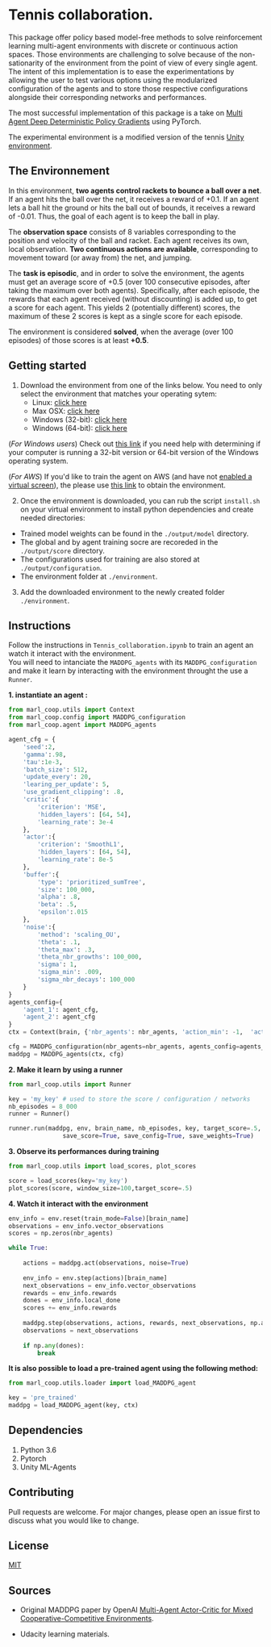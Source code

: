 # Tennis collaboration.

This package offer policy based model-free methods to solve reinforcement learning  multi-agent environments with discrete or continuous action spaces.
Those environments are challenging to solve because of the non-sationarity of the environment from the point of view of every single agent.  
The intent of this implementation is to ease the experimentations by allowing the user to test various options using the modularized configuration of the agents and to store those respective configurations alongside their corresponding networks and performances.

The most successful implementation of this package is a take on [Multi Agent Deep Deterministic Policy Gradients](https://arxiv.org/abs/1706.02275) using PyTorch.

The experimental environment is a modified version of the tennis [Unity environment](https://github.com/Unity-Technologies/ml-agents/blob/main/docs/Learning-Environment-Examples.md#tennis).

## The Environnement

In this environment, **two agents control rackets to bounce a ball over a net**. If an agent hits the ball over the net, it receives a reward of +0.1. If an agent lets a ball hit the ground or hits the ball out of bounds, it receives a reward of -0.01. Thus, the goal of each agent is to keep the ball in play.

The **observation space** consists of 8 variables corresponding to the position and velocity of the ball and racket. Each agent receives its own, local observation. **Two continuous actions are available**, corresponding to movement toward (or away from) the net, and jumping.

The **task is episodic**, and in order to solve the environment, the agents must get an average score of +0.5 (over 100 consecutive episodes, after taking the maximum over both agents). Specifically, after each episode, the rewards that each agent received (without discounting) is added up, to get a score for each agent. This yields 2 (potentially different) scores, the maximum of these 2 scores is kept as a single score for each episode.

The environment is considered **solved**, when the average (over 100 episodes) of those scores is at least **+0.5**.

## Getting started

1. Download the environment from one of the links below. You need to only select the environment that matches your operating sytem: 
   - Linux: [click here](https://s3-us-west-1.amazonaws.com/udacity-drlnd/P3/Tennis/Tennis_Linux.zip)
   - Max OSX: [click here](https://s3-us-west-1.amazonaws.com/udacity-drlnd/P3/Tennis/Tennis.app.zip)
   - Windows (32-bit): [click here](https://s3-us-west-1.amazonaws.com/udacity-drlnd/P3/Tennis/Tennis_Windows_x86.zip)
   - Windows (64-bit): [click here](https://s3-us-west-1.amazonaws.com/udacity-drlnd/P3/Tennis/Tennis_Windows_x86_64.zip)
    
 (*For Windows users*) Check out [this link](https://support.microsoft.com/en-us/help/827218/how-to-determine-whether-a-computer-is-running-a-32-bit-version-or-64) if you need help with determining if your computer is running a 32-bit version or 64-bit version of the Windows operating system.
 
 (*For AWS*) If you'd like to train the agent on AWS (and have not [enabled a virtual screen](https://github.com/Unity-Technologies/ml-agents/blob/master/docs/Training-on-Amazon-Web-Service.md)), the please use [this link](https://s3-us-west-1.amazonaws.com/udacity-drlnd/P1/Banana/Banana_Linux_NoVis.zip) to obtain the environment.

2. Once the environment is downloaded, you can rub the script `install.sh` on your virtual environment to install python dependencies and create needed directories:
- Trained model weights can be found in the `./output/model` directory.
- The global and by agent training socre are recoreded in the `./output/score` directory.
- The configurations used for training are also stored at `./output/configuration`.
- The environment folder at `./environment`.

3. Add the downloaded environment to the newly created folder `./environment`.

## Instructions

Follow the instructions in `Tennis_collaboration.ipynb` to train an agent an watch it interact with the environment.  
You will need to intanciate the `MADDPG_agents` with its `MADDPG_configuration` and make it learn by interacting with the environment throught the use a `Runner`.

**1. instantiate an agent :**

```python
from marl_coop.utils import Context
from marl_coop.config import MADDPG_configuration
from marl_coop.agent import MADDPG_agents

agent_cfg = {
    'seed':2,
    'gamma':.98,
    'tau':1e-3,
    'batch_size': 512,
    'update_every': 20,
    'learing_per_update': 5,
    'use_gradient_clipping': .8,
    'critic':{
        'criterion': 'MSE',
        'hidden_layers': [64, 54],
        'learning_rate': 3e-4
    },
    'actor':{
        'criterion': 'SmoothL1',
        'hidden_layers': [64, 54],
        'learning_rate': 8e-5
    },
    'buffer':{
        'type': 'prioritized_sumTree',
        'size': 100_000,
        'alpha': .8,
        'beta': .5,
        'epsilon':.015        
    },
    'noise':{
        'method': 'scaling_OU',
        'theta': .1,
        'theta_max': .3,
        'theta_nbr_growths': 100_000,
        'sigma': 1,
        'sigma_min': .009,
        'sigma_nbr_decays': 100_000
    }
}
agents_config={
    'agent_1': agent_cfg,
    'agent_2': agent_cfg
}
ctx = Context(brain, {'nbr_agents': nbr_agents, 'action_min': -1,  'action_max': 1})

cfg = MADDPG_configuration(nbr_agents=nbr_agents, agents_config=agents_config)
maddpg = MADDPG_agents(ctx, cfg)
```

**2. Make it learn by using a runner**

```python
from marl_coop.utils import Runner

key = 'my_key' # used to store the score / configuration / networks
nb_episodes = 8_000
runner = Runner()

runner.run(maddpg, env, brain_name, nb_episodes, key, target_score=.5,
               save_score=True, save_config=True, save_weights=True)
```

**3. Observe its performances during training**

```python
from marl_coop.utils import load_scores, plot_scores

score = load_scores(key='my_key')
plot_scores(score, window_size=100,target_score=.5)
```

**4. Watch it interact with the environment**

```python
env_info = env.reset(train_mode=False)[brain_name]    
observations = env_info.vector_observations           
scores = np.zeros(nbr_agents)                         

while True:
    
    actions = maddpg.act(observations, noise=True)
    
    env_info = env.step(actions)[brain_name]        
    next_observations = env_info.vector_observations
    rewards = env_info.rewards                      
    dones = env_info.local_done                     
    scores += env_info.rewards                      
    
    maddpg.step(observations, actions, rewards, next_observations, np.array(dones).reshape(-1,1))
    observations = next_observations                
    
    if np.any(dones):                               
        break
```

**It is also possible to load a pre-trained agent using the following method:**

```python
from marl_coop.utils.loader import load_MADDPG_agent

key = 'pre_trained'
maddpg = load_MADDPG_agent(key, ctx)
```

## Dependencies
1. Python 3.6
2. Pytorch
3. Unity ML-Agents

## Contributing

Pull requests are welcome. For major changes, please open an issue first to discuss what you would like to change.

## License
[MIT](https://choosealicense.com/licenses/mit/)

## Sources

- Original MADDPG paper by OpenAI [Multi-Agent Actor-Critic for Mixed Cooperative-Competitive Environments](https://arxiv.org/pdf/1706.02275.pdf).

- Udacity learning materials.
